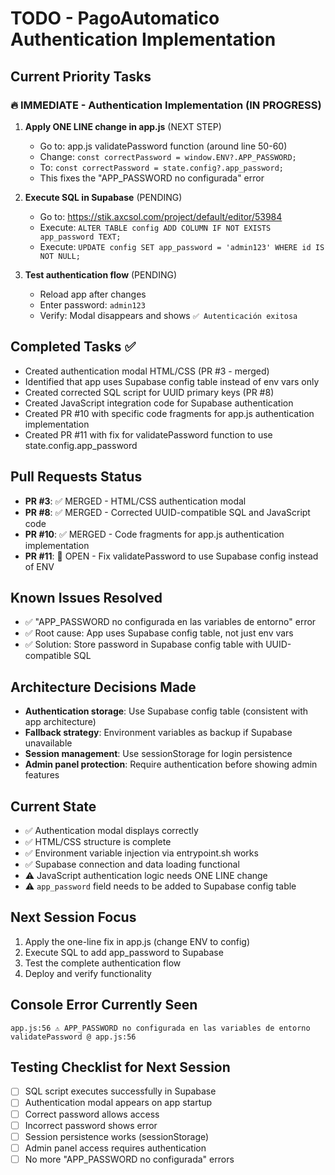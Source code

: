 # TODO - PagoAutomatico Authentication Implementation

## Current Priority Tasks

### 🔥 IMMEDIATE - Authentication Implementation (IN PROGRESS)
1. **Apply ONE LINE change in app.js** (NEXT STEP)
   - Go to: app.js validatePassword function (around line 50-60)
   - Change: `const correctPassword = window.ENV?.APP_PASSWORD;`
   - To: `const correctPassword = state.config?.app_password;`
   - This fixes the "APP_PASSWORD no configurada" error

2. **Execute SQL in Supabase** (PENDING)
   - Go to: https://stik.axcsol.com/project/default/editor/53984
   - Execute: `ALTER TABLE config ADD COLUMN IF NOT EXISTS app_password TEXT;`
   - Execute: `UPDATE config SET app_password = 'admin123' WHERE id IS NOT NULL;`

3. **Test authentication flow** (PENDING)
   - Reload app after changes
   - Enter password: `admin123`
   - Verify: Modal disappears and shows `✅ Autenticación exitosa`

## Completed Tasks ✅
- Created authentication modal HTML/CSS (PR #3 - merged)
- Identified that app uses Supabase config table instead of env vars only
- Created corrected SQL script for UUID primary keys (PR #8)
- Created JavaScript integration code for Supabase authentication
- Created PR #10 with specific code fragments for app.js authentication implementation
- Created PR #11 with fix for validatePassword function to use state.config.app_password

## Pull Requests Status
- **PR #3**: ✅ MERGED - HTML/CSS authentication modal
- **PR #8**: ✅ MERGED - Corrected UUID-compatible SQL and JavaScript code
- **PR #10**: ✅ MERGED - Code fragments for app.js authentication implementation
- **PR #11**: 🔄 OPEN - Fix validatePassword to use Supabase config instead of ENV

## Known Issues Resolved
- ✅ "APP_PASSWORD no configurada en las variables de entorno" error
- ✅ Root cause: App uses Supabase config table, not just env vars
- ✅ Solution: Store password in Supabase config table with UUID-compatible SQL

## Architecture Decisions Made
- **Authentication storage**: Use Supabase config table (consistent with app architecture)
- **Fallback strategy**: Environment variables as backup if Supabase unavailable
- **Session management**: Use sessionStorage for login persistence
- **Admin panel protection**: Require authentication before showing admin features

## Current State
- ✅ Authentication modal displays correctly
- ✅ HTML/CSS structure is complete
- ✅ Environment variable injection via entrypoint.sh works
- ✅ Supabase connection and data loading functional
- ⚠️ JavaScript authentication logic needs ONE LINE change
- ⚠️ `app_password` field needs to be added to Supabase config table

## Next Session Focus
1. Apply the one-line fix in app.js (change ENV to config)
2. Execute SQL to add app_password to Supabase
3. Test the complete authentication flow
4. Deploy and verify functionality

## Console Error Currently Seen
```
app.js:56 ⚠️ APP_PASSWORD no configurada en las variables de entorno
validatePassword @ app.js:56
```

## Testing Checklist for Next Session
- [ ] SQL script executes successfully in Supabase
- [ ] Authentication modal appears on app startup
- [ ] Correct password allows access
- [ ] Incorrect password shows error
- [ ] Session persistence works (sessionStorage)
- [ ] Admin panel access requires authentication
- [ ] No more "APP_PASSWORD no configurada" errors